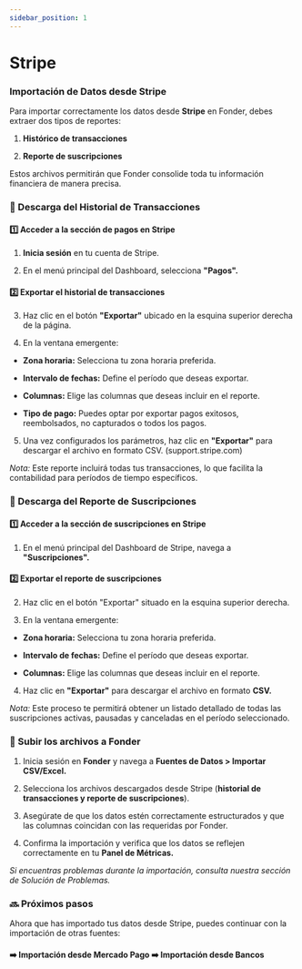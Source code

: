 ```yaml
---
sidebar_position: 1
---
```



# Stripe

### Importación de Datos desde Stripe

Para importar correctamente los datos desde **Stripe** en Fonder, debes extraer dos tipos de reportes:

1. **Histórico de transacciones**

2. **Reporte de suscripciones**

Estos archivos permitirán que Fonder consolide toda tu información financiera de manera precisa.

### 📂 Descarga del Historial de Transacciones

#### 1️⃣ Acceder a la sección de pagos en Stripe

1. **Inicia sesión** en tu cuenta de Stripe.

2. En el menú principal del Dashboard, selecciona **"Pagos".**

#### 2️⃣ Exportar el historial de transacciones

3. Haz clic en el botón **"Exportar"** ubicado en la esquina superior derecha de la página.

4. En la ventana emergente:
- **Zona horaria:** Selecciona tu zona horaria preferida.

- **Intervalo de fechas:** Define el período que deseas exportar.

- **Columnas:** Elige las columnas que deseas incluir en el reporte.

- **Tipo de pago:** Puedes optar por exportar pagos exitosos, reembolsados, no capturados o todos los pagos.

5. Una vez configurados los parámetros, haz clic en **"Exportar"** para descargar el archivo en formato CSV. (support.stripe.com)

*Nota:* Este reporte incluirá todas tus transacciones, lo que facilita la contabilidad para períodos de tiempo específicos.


### 📜 Descarga del Reporte de Suscripciones

#### 1️⃣ Acceder a la sección de suscripciones en Stripe

1. En el menú principal del Dashboard de Stripe, navega a **"Suscripciones".**

#### 2️⃣ Exportar el reporte de suscripciones

2. Haz clic en el botón "Exportar" situado en la esquina superior derecha.


3. En la ventana emergente:

- **Zona horaria:** Selecciona tu zona horaria preferida.

- **Intervalo de fechas:** Define el período que deseas exportar.

- **Columnas:** Elige las columnas que deseas incluir en el reporte.

4. Haz clic en **"Exportar"** para descargar el archivo en formato **CSV.**

*Nota:* Este proceso te permitirá obtener un listado detallado de todas las suscripciones activas, pausadas y canceladas en el período seleccionado.


### 🔄 Subir los archivos a Fonder
1. Inicia sesión en **Fonder** y navega a **Fuentes de Datos > Importar CSV/Excel.**

2. Selecciona los archivos descargados desde Stripe (**historial de transacciones y reporte de suscripciones**).

3. Asegúrate de que los datos estén correctamente estructurados y que las columnas coincidan con las requeridas por Fonder.

4. Confirma la importación y verifica que los datos se reflejen correctamente en tu **Panel de Métricas.**

*Si encuentras problemas durante la importación, consulta nuestra sección de Solución de Problemas.*

### 🔜 Próximos pasos

Ahora que has importado tus datos desde Stripe, puedes continuar con la importación de otras fuentes:

#### ➡️ Importación desde Mercado Pago ➡️ Importación desde Bancos






